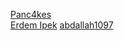 [Panc4kes](https://github.com/Panc4kes)  
[Erdem Ipek](https://github.com/ErdemIpek)
[abdallah1097](https://github.com/abdallah1097)
